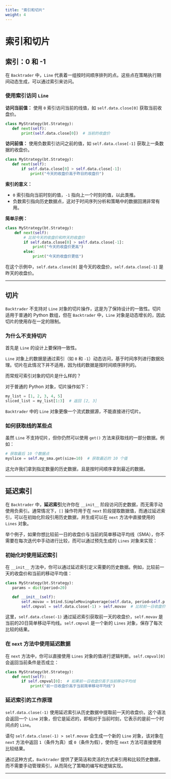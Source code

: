 ```yaml
---
title: "索引和切片"
weight: 4
---
```


# 索引和切片

## **索引：0 和 -1**

在 `Backtrader` 中，`Line` 代表着一组按时间顺序排列的点。这些点在策略执行期间动态生成，可以通过索引来访问。

### **使用索引访问 `Line`**

**访问当前值：** 使用 `0` 索引访问当前的线值，如 `self.data.close[0]` 获取当前收盘价。

```python
class MyStrategy(bt.Strategy):
   def next(self):
       print(self.data.close[0])  # 当前的收盘价
```

**访问前值：** 使用负数索引访问之前的值，如 `self.data.close[-1]` 获取上一条数据的收盘价。

```python
class MyStrategy(bt.Strategy):
   def next(self):
       if self.data.close[0] > self.data.close[-1]:
           print("今天的收盘价高于昨日的收盘价")
```

**索引的意义：**

- `0` 索引指向当前时刻的值，`-1` 指向上一个时刻的值，以此类推。
- 负数索引指向历史数据点，这对于时间序列分析和策略中的数据回溯非常有用。

**简单示例：**

```python
class MyStrategy(bt.Strategy):
    def next(self):
        # 比较今天的收盘价和昨天的收盘价
        if self.data.close[0] > self.data.close[-1]:
            print("今天的收盘价更高")
        else:
            print("今天的收盘价更低")
```

在这个示例中，`self.data.close[0]` 是今天的收盘价，`self.data.close[-1]` 是昨天的收盘价。

---


## **切片**

`Backtrader` 不支持对 `Line` 对象的切片操作，这是为了保持设计的一致性。切片适用于普通的 Python 数组，但在 `Backtrader` 中，`Line` 对象是动态增长的，因此切片的使用存在一定的限制。

### **为什么不支持切片**

首先是 `Line` 的设计上要保持一致性。

`Line` 对象上的数据是通过索引（如 `0` 和 `-1`）动态访问，基于时间序列进行数据处理。切片在此情况下并不适用，因为线的数据是按时间顺序排列的。

而常规可索引对象的切片是什么样的？

对于普通的 Python 对象，切片操作如下：

```python
my_list = [1, 2, 3, 4, 5]
sliced_list = my_list[1:3]  # 返回 [2, 3]
```

`Backtrader` 中的 `Line` 对象更像一个流式数据源，不能直接进行切片。

### **如何获取线的某些点**

虽然 `Line` 不支持切片，但你仍然可以使用 `get()` 方法来获取线的一部分数据。例如：

```python
# 获取最后 10 个数据点
myslice = self.my_sma.get(size=10)  # 获取最近的 10 个值
```

这允许我们拿到指定数量的历史数据，且是按时间顺序拿到最近的数据。

---

## **延迟索引**

在 `Backtrader` 中，**延迟索引**允许你在 `__init__` 阶段访问历史数据，而无需手动使用负索引。通常情况下，`[]` 操作符用于在 `next` 阶段提取数据值，而通过延迟索引，可以在初始化阶段引用历史数据，并生成可以在 `next` 方法中直接使用的 `Lines` 对象。

举个例子，如果你想比较前一日的收盘价与当前的简单移动平均线（SMA），你不需要在每次迭代中手动进行比较，而可以通过预先生成的 `Lines` 对象来实现：

### **初始化时使用延迟索引**

在 `__init__` 方法中，你可以通过延迟索引定义需要的历史数据。例如，比较前一天的收盘价和当前的移动平均值：
```python
class MyStrategy(bt.Strategy):
   params = dict(period=20)

   def __init__(self):
       self.movav = btind.SimpleMovingAverage(self.data, period=self.p.period)
       self.cmpval = self.data.close(-1) > self.movav  # 比较前一日收盘价与当前20日均线
```

这里，`self.data.close(-1)` 通过延迟索引获取前一天的收盘价，`self.movav` 是当前的20日简单移动平均线。`self.cmpval` 是一个新的 `Lines` 对象，保存了每次比较的结果。

### **在 `next` 方法中使用延迟数据**

在 `next` 方法中，你可以直接使用 `Lines` 对象的值进行逻辑判断。`self.cmpval[0]` 会返回当前条件是否成立：

```python
class MyStrategy(bt.Strategy):
   def next(self):
       if self.cmpval[0]:  # 如果前一日收盘价高于当前移动平均线
           print("前一日收盘价高于当前简单移动平均线")
```

### **延迟索引的工作原理**

`self.data.close(-1)` 使用延迟索引从历史数据中提取前一天的收盘价。这个语法会返回一个 `Line` 对象，但它是延迟的，即相对于当前时刻，它表示的是前一个时间点的 `Line`。

语句 `self.data.close(-1) > self.movav` 会生成一个新的 `Line` 对象，该对象在 `next` 方法中返回 `1`（条件为真）或 `0`（条件为假），使你在 `next` 方法可直接使用比较结果。

通过这种方式，`Backtrader` 提供了更简洁和灵活的方式来引用和比较历史数据，而不需要手动管理索引，从而简化了策略的编写和逻辑实现。

---

